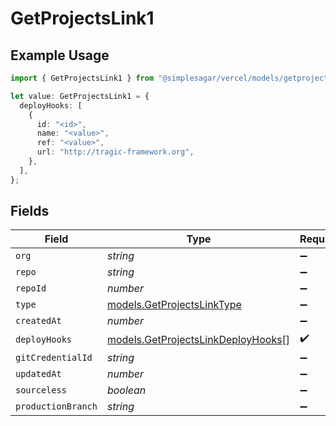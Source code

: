 # GetProjectsLink1

## Example Usage

```typescript
import { GetProjectsLink1 } from "@simplesagar/vercel/models/getprojectsop.js";

let value: GetProjectsLink1 = {
  deployHooks: [
    {
      id: "<id>",
      name: "<value>",
      ref: "<value>",
      url: "http://tragic-framework.org",
    },
  ],
};
```

## Fields

| Field                                                                          | Type                                                                           | Required                                                                       | Description                                                                    |
| ------------------------------------------------------------------------------ | ------------------------------------------------------------------------------ | ------------------------------------------------------------------------------ | ------------------------------------------------------------------------------ |
| `org`                                                                          | *string*                                                                       | :heavy_minus_sign:                                                             | N/A                                                                            |
| `repo`                                                                         | *string*                                                                       | :heavy_minus_sign:                                                             | N/A                                                                            |
| `repoId`                                                                       | *number*                                                                       | :heavy_minus_sign:                                                             | N/A                                                                            |
| `type`                                                                         | [models.GetProjectsLinkType](../models/getprojectslinktype.md)                 | :heavy_minus_sign:                                                             | N/A                                                                            |
| `createdAt`                                                                    | *number*                                                                       | :heavy_minus_sign:                                                             | N/A                                                                            |
| `deployHooks`                                                                  | [models.GetProjectsLinkDeployHooks](../models/getprojectslinkdeployhooks.md)[] | :heavy_check_mark:                                                             | N/A                                                                            |
| `gitCredentialId`                                                              | *string*                                                                       | :heavy_minus_sign:                                                             | N/A                                                                            |
| `updatedAt`                                                                    | *number*                                                                       | :heavy_minus_sign:                                                             | N/A                                                                            |
| `sourceless`                                                                   | *boolean*                                                                      | :heavy_minus_sign:                                                             | N/A                                                                            |
| `productionBranch`                                                             | *string*                                                                       | :heavy_minus_sign:                                                             | N/A                                                                            |